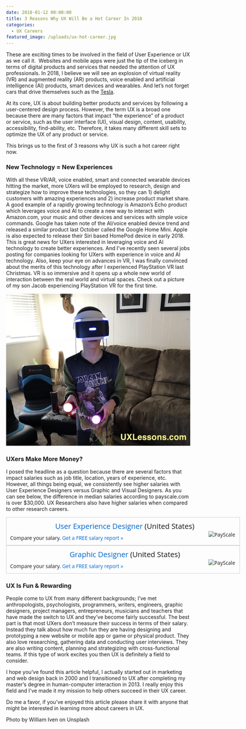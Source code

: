 ```yaml
---
date: 2018-01-12 00:00:00
title: 3 Reasons Why UX Will Be a Hot Career In 2018
categories:
  - UX Careers
featured_image: /uploads/ux-hot-career.jpg
---
```



These are exciting times to be involved in the field of User Experience or UX as we call it. &nbsp;Websites and mobile apps were just the tip of the iceberg in terms of digital products and services that needed the attention of UX professionals. In 2018, I believe we will see an explosion of virtual reality (VR) and augmented reality (AR) products, voice enabled and artificial intelligence (AI) products, smart devices and wearables. And let’s not forget cars that drive themselves such as the [Tesla](https://www.tesla.com/autopilot).

At its core, UX is about building better products and services by following a user-centered design process. However, the term UX is a broad one because there are many factors that impact “the experience” of a product or service, such as the user interface (UI), visual design, content, usability, accessibility, find-ability, etc. Therefore, it takes many different skill sets to optimize the UX of any product or service.

This brings us to the first of 3 reasons why UX is such a hot career right now.

### **New Technology = New Experiences**

With all these VR/AR, voice enabled, smart and connected wearable devices hitting the market, more UXers will be employed to research, design and strategize how to improve these technologies, so they can 1) delight customers with amazing experiences and 2) increase product market share. A good example of a rapidly growing technology is Amazon’s Echo product which leverages voice and AI to create a new way to interact with Amazon.com, your music and other devices and services with simple voice commands. Google has taken note of the AI/voice enabled device trend and released a similar product last October called the Google Home Mini. Apple is also expected to release their Siri based HomePod device in early 2018. This is great news for UXers interested in leveraging voice and AI technology to create better experiences. And I’ve recently seen several jobs posting for companies looking for UXers with experience in voice and AI technology. Also, keep your eye on advances in VR, I was finally convinced about the merits of this technology after I experienced PlayStation VR last Christmas. VR is so immersive and it opens up a whole new world of interaction between the real world and virtual spaces. Check out a picture of my son Jacob experiencing PlayStation VR for the first time.

![Jacob Experiencing PlayStation VR](/uploads/versions/jacob-playstation-vr-virtual-reality-1---x0-0-640-526-640-526x---.jpg)

### **UXers Make More Money?**

I posed the headline as a question because there are several factors that impact salaries such as job title, location, years of experience, etc. However, all things being equal, we consistently see higher salaries with User Experience Designers versus Graphic and Visual Designers. As you can see below, the difference in median salaries according to payscale.com is over $30,000. UX Researchers also have higher salaries when compared to other research careers.

<div style="width:628px; border: 1px solid #cecece; font-family: 'Open Sans'; padding:10px 0 10px 10px;"><div style="font-size:20px; text-align: center;"><a style="text-decoration: none; color:#0066cc;" target="_blank" href="https://www.payscale.com/research/US/Job=User_Experience_Designer/Salary" rel="nofollow">User Experience Designer</a> (United States)</div><script type="text/javascript" src="https://www.payscale.com/syndication/total_pay_chart.aspx?js=&country=United+States&city=&state=&job=User+Experience+Designer&company=&width=628px&showhourly=0&chartTNG=1&showfooter=1&reportid=7518fdfe&skills=&explvl="></script><div style="float: right; padding-right: 12px;"><img src="https://www.payscale.com/images/small_logo_transparent.png" alt="PayScale" width="75" height="25" /></div><div style="font-size: 13px; padding-top: 9px; font-style: italic; color: #333;"></div><div style="font-size: 14px;">Compare your salary. <a href="https://www.payscale.com/wizards/choose.aspx?TK=Embed_Lg" rel="nofollow" target="_blank" style="color: #0066cc; text-decoration: none;">Get a FREE salary report &raquo;</a></div></div>

<div style="width:628px; border: 1px solid #cecece; font-family: 'Open Sans'; padding:10px 0 10px 10px;"><div style="font-size:20px; text-align: center;"><a style="text-decoration: none; color:#0066cc;" target="_blank" href="https://www.payscale.com/research/US/Job=Graphic_Designer/Salary" rel="nofollow">Graphic Designer</a> (United States)</div><script type="text/javascript" src="https://www.payscale.com/syndication/total_pay_chart.aspx?js=&country=United+States&city=&state=&job=Graphic+Designer&company=&width=628px&showhourly=0&chartTNG=1&showfooter=1&reportid=18f6bd57&skills=&explvl="></script><div style="float: right; padding-right: 12px;"><img src="https://www.payscale.com/images/small_logo_transparent.png" alt="PayScale" width="75" height="25" /></div><div style="font-size: 13px; padding-top: 9px; font-style: italic; color: #333;"></div><div style="font-size: 14px;">Compare your salary. <a href="https://www.payscale.com/wizards/choose.aspx?TK=Embed_Lg" rel="nofollow" target="_blank" style="color: #0066cc; text-decoration: none;">Get a FREE salary report &raquo;</a></div></div>

### **UX Is Fun & Rewarding**

People come to UX from many different backgrounds; I’ve met anthropologists, psychologists, programmers, writers, engineers, graphic designers, project managers, entrepreneurs, musicians and teachers that have made the switch to UX and they’ve become fairly successful. The best part is that most UXers don’t measure their success in terms of their salary. Instead they talk about how much fun they are having designing and prototyping a new website or mobile app or game or physical product. They also love researching, gathering data and conducting user interviews. They are also writing content, planning and strategizing with cross-functional teams. If this type of work excites you then UX is definitely a field to consider.

I hope you’ve found this article helpful, I actually started out in marketing and web design back in 2000 and I transitioned to UX after completing my master’s degree in human-computer interaction in 2013. I really enjoy this field and I’ve made it my mission to help others succeed in their UX career.

Do me a favor, if you’ve enjoyed this article please share it with anyone that might be interested in learning more about careers in UX.

Photo by William Iven on Unsplash